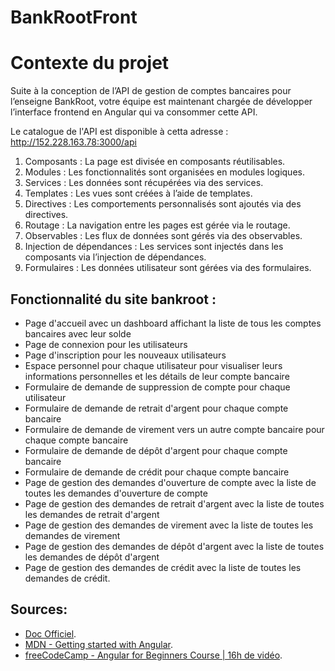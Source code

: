 # BankRootFront

# Contexte du projet

Suite à la conception de l’API de gestion de comptes bancaires pour l’enseigne BankRoot, votre équipe est maintenant
chargée de développer l’interface frontend en Angular qui va consommer cette API.

Le catalogue de l'API est disponible à cetta adresse : http://152.228.163.78:3000/api

1. Composants : La page est divisée en composants réutilisables.
2. Modules : Les fonctionnalités sont organisées en modules logiques.
3. Services : Les données sont récupérées via des services.
4. Templates : Les vues sont créées à l’aide de templates.
5. Directives : Les comportements personnalisés sont ajoutés via des directives.
6. Routage : La navigation entre les pages est gérée via le routage.
7. Observables : Les flux de données sont gérés via des observables.
8. Injection de dépendances : Les services sont injectés dans les composants via l’injection de dépendances.
9. Formulaires : Les données utilisateur sont gérées via des formulaires.

## Fonctionnalité du site bankroot :

- Page d'accueil avec un dashboard affichant la liste de tous les comptes bancaires avec leur solde
- Page de connexion pour les utilisateurs
- Page d'inscription pour les nouveaux utilisateurs
- Espace personnel pour chaque utilisateur pour visualiser leurs informations personnelles et les détails de leur compte bancaire
- Formulaire de demande de suppression de compte pour chaque utilisateur
- Formulaire de demande de retrait d'argent pour chaque compte bancaire
- Formulaire de demande de virement vers un autre compte bancaire pour chaque compte bancaire
- Formulaire de demande de dépôt d'argent pour chaque compte bancaire
- Formulaire de demande de crédit pour chaque compte bancaire
- Page de gestion des demandes d'ouverture de compte avec la liste de toutes les demandes d'ouverture de compte
- Page de gestion des demandes de retrait d'argent avec la liste de toutes les demandes de retrait d'argent
- Page de gestion des demandes de virement avec la liste de toutes les demandes de virement
- Page de gestion des demandes de dépôt d'argent avec la liste de toutes les demandes de dépôt d'argent
- Page de gestion des demandes de crédit avec la liste de toutes les demandes de crédit.

## Sources:

- [Doc Officiel](https://angular.io/docs).
- [MDN - Getting started with Angular](https://developer.mozilla.org/en-US/docs/Learn/Tools_and_testing/Client-side_JavaScript_frameworks/Angular_getting_started).
- [freeCodeCamp - Angular for Beginners Course | 16h de vidéo](https://www.youtube.com/watch?v=3qBXWUpoPHo&ab_channel=freeCodeCamp.org).